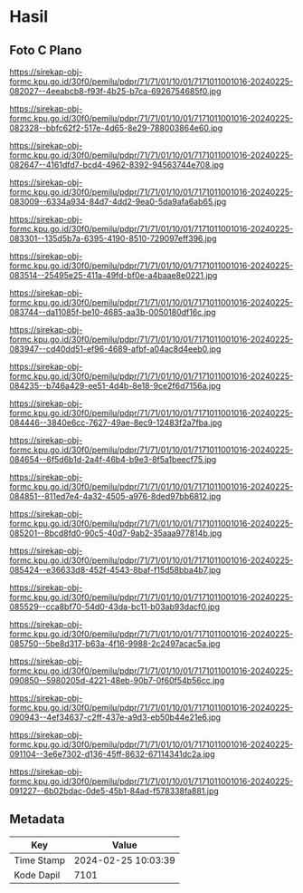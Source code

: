 # Hasil

## Foto C Plano

https://sirekap-obj-formc.kpu.go.id/30f0/pemilu/pdpr/71/71/01/10/01/7171011001016-20240225-082027--4eeabcb8-f93f-4b25-b7ca-6926754685f0.jpg

https://sirekap-obj-formc.kpu.go.id/30f0/pemilu/pdpr/71/71/01/10/01/7171011001016-20240225-082328--bbfc62f2-517e-4d65-8e29-788003864e60.jpg

https://sirekap-obj-formc.kpu.go.id/30f0/pemilu/pdpr/71/71/01/10/01/7171011001016-20240225-082647--4161dfd7-bcd4-4962-8392-94563744e708.jpg

https://sirekap-obj-formc.kpu.go.id/30f0/pemilu/pdpr/71/71/01/10/01/7171011001016-20240225-083009--6334a934-84d7-4dd2-9ea0-5da9afa6ab65.jpg

https://sirekap-obj-formc.kpu.go.id/30f0/pemilu/pdpr/71/71/01/10/01/7171011001016-20240225-083301--135d5b7a-6395-4190-8510-729097eff396.jpg

https://sirekap-obj-formc.kpu.go.id/30f0/pemilu/pdpr/71/71/01/10/01/7171011001016-20240225-083514--25495e25-411a-49fd-bf0e-a4baae8e0221.jpg

https://sirekap-obj-formc.kpu.go.id/30f0/pemilu/pdpr/71/71/01/10/01/7171011001016-20240225-083744--da11085f-be10-4685-aa3b-0050180df16c.jpg

https://sirekap-obj-formc.kpu.go.id/30f0/pemilu/pdpr/71/71/01/10/01/7171011001016-20240225-083947--cd40dd51-ef96-4689-afbf-a04ac8d4eeb0.jpg

https://sirekap-obj-formc.kpu.go.id/30f0/pemilu/pdpr/71/71/01/10/01/7171011001016-20240225-084235--b746a429-ee51-4d4b-8e18-9ce2f6d7156a.jpg

https://sirekap-obj-formc.kpu.go.id/30f0/pemilu/pdpr/71/71/01/10/01/7171011001016-20240225-084446--3840e6cc-7627-49ae-8ec9-12483f2a7fba.jpg

https://sirekap-obj-formc.kpu.go.id/30f0/pemilu/pdpr/71/71/01/10/01/7171011001016-20240225-084654--6f5d6b1d-2a4f-46b4-b9e3-8f5a1beecf75.jpg

https://sirekap-obj-formc.kpu.go.id/30f0/pemilu/pdpr/71/71/01/10/01/7171011001016-20240225-084851--811ed7e4-4a32-4505-a976-8ded97bb6812.jpg

https://sirekap-obj-formc.kpu.go.id/30f0/pemilu/pdpr/71/71/01/10/01/7171011001016-20240225-085201--8bcd8fd0-90c5-40d7-9ab2-35aaa977814b.jpg

https://sirekap-obj-formc.kpu.go.id/30f0/pemilu/pdpr/71/71/01/10/01/7171011001016-20240225-085424--e36633d8-452f-4543-8baf-f15d58bba4b7.jpg

https://sirekap-obj-formc.kpu.go.id/30f0/pemilu/pdpr/71/71/01/10/01/7171011001016-20240225-085529--cca8bf70-54d0-43da-bc11-b03ab93dacf0.jpg

https://sirekap-obj-formc.kpu.go.id/30f0/pemilu/pdpr/71/71/01/10/01/7171011001016-20240225-085750--5be8d317-b63a-4f16-9988-2c2497acac5a.jpg

https://sirekap-obj-formc.kpu.go.id/30f0/pemilu/pdpr/71/71/01/10/01/7171011001016-20240225-090850--5980205d-4221-48eb-90b7-0f60f54b56cc.jpg

https://sirekap-obj-formc.kpu.go.id/30f0/pemilu/pdpr/71/71/01/10/01/7171011001016-20240225-090943--4ef34637-c2ff-437e-a9d3-eb50b44e21e6.jpg

https://sirekap-obj-formc.kpu.go.id/30f0/pemilu/pdpr/71/71/01/10/01/7171011001016-20240225-091104--3e6e7302-d136-45ff-8632-67114341dc2a.jpg

https://sirekap-obj-formc.kpu.go.id/30f0/pemilu/pdpr/71/71/01/10/01/7171011001016-20240225-091227--6b02bdac-0de5-45b1-84ad-f578338fa881.jpg


## Metadata

| Key        | Value               |
| ---------- | ------------------- |
| Time Stamp | 2024-02-25 10:03:39 |
| Kode Dapil | 7101                |



